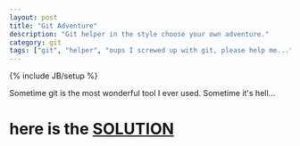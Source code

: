 ```yaml
---
layout: post
title: "Git Adventure"
description: "Git helper in the style choose your own adventure."
category: git
tags: ["git", "helper", "oups I screwed up with git, please help me..."]
---
```

{% include JB/setup %}

Sometime git is the most wonderful tool I ever used.
Sometime it's hell...


# here is the  [SOLUTION](https://sethrobertson.github.io/GitFixUm/fixup.html)

